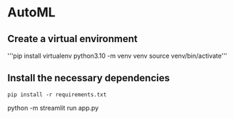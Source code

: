 # AutoML

## Create a virtual environment
'''pip install virtualenv
python3.10 -m venv venv 
source venv/bin/activate'''

## Install the necessary dependencies
`pip install -r requirements.txt`


python -m streamlit run app.py
